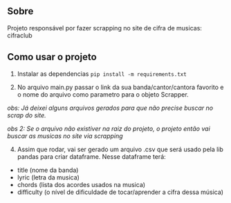 ## Sobre
Projeto responsável por fazer scrapping no site de cifra de musicas: cifraclub

## Como usar o projeto
1. Instalar as dependencias `pip install -m requirements.txt`

2. No arquivo main.py passar o link da sua banda/cantor/cantora favorito e o nome do arquivo como parametro para o objeto Scrapper.

*obs: Já deixei alguns arquivos gerados para que não precise buscar no scrap do site.*

*obs 2: Se o arquivo não existiver na raiz do projeto, o projeto então vai buscar as musicas no site via scrapping*

4. Assim que rodar, vai ser gerado um arquivo .csv que será usado pela lib pandas para criar dataframe. Nesse dataframe terá:
- title (nome da banda)
- lyric (letra da musica)
- chords (lista dos acordes usados na musica)
- difficulty (o nível de dificuldade de tocar/aprender a cifra dessa música)
